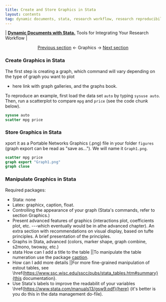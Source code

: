 ```yaml
---
title: Create and Store Graphics in Stata
layout: contents
tag: dynamic documents, stata, research workflow, research reproducibility, reproducible research, social sciences
---
```

| [**Dynamic Documents with Stata.**](dynamicdocs-stata.md) Tools for Integrating Your Research Workflow |

<a name="Contents"></a>
<p style="text-align: center;">
 <a href="#">Previous section</a> &larr; Graphics &rarr; <a href="#">Next section</a>
</p>

### Create Graphics in Stata

The first step is creating a graph, which command will vary depending on the type of graph you want to plot
- here link with graph galleries, and the graphs book.

To reproduce an example, first load the data set `auto` by typing `sysuse auto`. Then, run a scatterplot to compare `mpg` and `price` (see the code chunk below).

```stata
sysuse auto
scatter mpg price
```

### Store Graphics in Stata

xport it as a Portable Networks Graphics (.png) file in your folder `figures` (graph export can be read as "save as..."). We will name it `Graph1.png`.

```stata
scatter mpg price
graph export "Graph1.png"
graph close
```

### Manipulate Graphics in Stata

Required packages:
- Stata: none
- Latex: graphicx, caption, float.
- Controlling the appearance of your graph (Stata's commands, refer to section Graphics.)
- Present advanced features of graphics (interactions plot, coefficients plot, etc. ---which eventually would be in athe advanced chapter). An extra section with recommendations on visual display, based on tufte principles. A brief presentation of the principles.
- Graphs in Stata, advanced (colors, marker shape, graph combine, s2mono, twoway, etc.)
- stata How can I add a title to the table ||To manipulate the table numeration use the package [caption](https://tex.stackexchange.com/questions/28392/how-to-suppress-caption-numbering-in-a-table).
- How can I add more details ||For more fine-grained manipulation of estout tables, see
\href{https://www.ssc.wisc.edu/sscc/pubs/stata_tables.htm#summary}{this documentation}.
- Use Stata's labels to improve the readabilit of your variables \href{https://www.stata.com/manuals13/gsw9.pdf}{here}
(it's better is you do this in the data management do-file).
